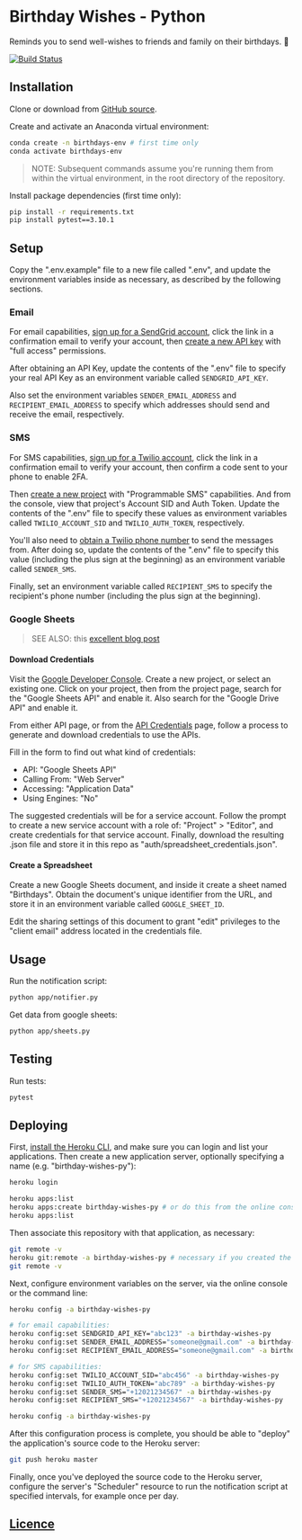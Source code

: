 # Birthday Wishes - Python

Reminds you to send well-wishes to friends and family on their birthdays. :tada:

[![Build Status](https://travis-ci.com/s2t2/birthday-wishes-py.svg?branch=master)](https://travis-ci.com/s2t2/birthday-wishes-py)

## Installation

Clone or download from [GitHub source](https://github.com/s2t2/birthday-wishes-py).

Create and activate an Anaconda virtual environment:

```sh
conda create -n birthdays-env # first time only
conda activate birthdays-env
```

> NOTE: Subsequent commands assume you're running them from within the virtual environment, in the root directory of the repository.

Install package dependencies (first time only):

```sh
pip install -r requirements.txt
pip install pytest==3.10.1
```

## Setup

Copy the ".env.example" file to a new file called ".env", and update the environment variables inside as necessary, as described by the following sections.

### Email

For email capabilities, [sign up for a SendGrid account](https://signup.sendgrid.com/), click the link in a confirmation email to verify your account, then [create a new API key](https://app.sendgrid.com/settings/api_keys) with "full access" permissions.

After obtaining an API Key, update the contents of the ".env" file to specify your real API Key as an environment variable called `SENDGRID_API_KEY`.

Also set the environment variables `SENDER_EMAIL_ADDRESS` and `RECIPIENT_EMAIL_ADDRESS` to specify which addresses should send and receive the email, respectively.

### SMS

For SMS capabilities, [sign up for a Twilio account](https://www.twilio.com/try-twilio), click the link in a confirmation email to verify your account, then confirm a code sent to your phone to enable 2FA.

Then [create a new project](https://www.twilio.com/console/projects/create) with "Programmable SMS" capabilities. And from the console, view that project's Account SID and Auth Token. Update the contents of the ".env" file to specify these values as environment variables called `TWILIO_ACCOUNT_SID` and `TWILIO_AUTH_TOKEN`, respectively.

You'll also need to [obtain a Twilio phone number](https://www.twilio.com/console/sms/getting-started/build) to send the messages from. After doing so, update the contents of the ".env" file to specify this value (including the plus sign at the beginning) as an environment variable called `SENDER_SMS`.

Finally, set an environment variable called `RECIPIENT_SMS` to specify the recipient's phone number (including the plus sign at the beginning).

### Google Sheets

> SEE ALSO: this [excellent blog post](https://www.twilio.com/blog/2017/02/an-easy-way-to-read-and-write-to-a-google-spreadsheet-in-python.html)

#### Download Credentials

Visit the [Google Developer Console](https://console.developers.google.com/cloud-resource-manager). Create a new project, or select an existing one. Click on your project, then from the project page, search for the "Google Sheets API" and enable it. Also search for the "Google Drive API" and enable it.

From either API page, or from the [API Credentials](https://console.developers.google.com/apis/credentials) page, follow a process to generate and download credentials to use the APIs.

Fill in the form to find out what kind of credentials:

  + API: "Google Sheets API"
  + Calling From: "Web Server"
  + Accessing: "Application Data"
  + Using Engines: "No"

The suggested credentials will be for a service account. Follow the prompt to create a new service account with a role of: "Project" > "Editor", and create credentials for that service account. Finally, download the resulting .json file and store it in this repo as "auth/spreadsheet_credentials.json".

#### Create a Spreadsheet

Create a new Google Sheets document, and inside it create a sheet named "Birthdays". Obtain the document's unique identifier from the URL, and store it in an environment variable called `GOOGLE_SHEET_ID`.

Edit the sharing settings of this document to grant "edit" privileges to the "client email" address located in the credentials file.

## Usage

Run the notification script:

```sh
python app/notifier.py
```

Get data from google sheets:

```sh
python app/sheets.py
```

## Testing

Run tests:

```sh
pytest
```

## Deploying

First, [install the Heroku CLI](https://devcenter.heroku.com/articles/heroku-cli#download-and-install), and make sure you can login and list your applications. Then create a new application server, optionally specifying a name (e.g. "birthday-wishes-py"):

```sh
heroku login

heroku apps:list
heroku apps:create birthday-wishes-py # or do this from the online console
heroku apps:list
```

Then associate this repository with that application, as necessary:

```sh
git remote -v
heroku git:remote -a birthday-wishes-py # necessary if you created the app from the online console
git remote -v
```

Next, configure environment variables on the server, via the online console or the command line:

```sh
heroku config -a birthday-wishes-py

# for email capabilities:
heroku config:set SENDGRID_API_KEY="abc123" -a birthday-wishes-py
heroku config:set SENDER_EMAIL_ADDRESS="someone@gmail.com" -a birthday-wishes-py
heroku config:set RECIPIENT_EMAIL_ADDRESS="someone@gmail.com" -a birthday-wishes-py

# for SMS capabilities:
heroku config:set TWILIO_ACCOUNT_SID="abc456" -a birthday-wishes-py
heroku config:set TWILIO_AUTH_TOKEN="abc789" -a birthday-wishes-py
heroku config:set SENDER_SMS="+12021234567" -a birthday-wishes-py
heroku config:set RECIPIENT_SMS="+12021234567" -a birthday-wishes-py

heroku config -a birthday-wishes-py
```

After this configuration process is complete, you should be able to "deploy" the application's source code to the Heroku server:

```sh
git push heroku master
```

Finally, once you've deployed the source code to the Heroku server, configure the server's "Scheduler" resource to run the notification script at specified intervals, for example once per day.

## [Licence](/LICENSE.md)
